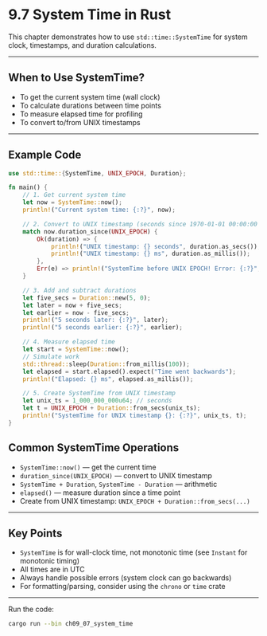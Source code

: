 # 9.7 System Time in Rust

This chapter demonstrates how to use `std::time::SystemTime` for system clock, timestamps, and duration calculations.

---

## When to Use SystemTime?

- To get the current system time (wall clock)
- To calculate durations between time points
- To measure elapsed time for profiling
- To convert to/from UNIX timestamps

---

## Example Code

```rust
use std::time::{SystemTime, UNIX_EPOCH, Duration};

fn main() {
    // 1. Get current system time
    let now = SystemTime::now();
    println!("Current system time: {:?}", now);

    // 2. Convert to UNIX timestamp (seconds since 1970-01-01 00:00:00 UTC)
    match now.duration_since(UNIX_EPOCH) {
        Ok(duration) => {
            println!("UNIX timestamp: {} seconds", duration.as_secs());
            println!("UNIX timestamp: {} ms", duration.as_millis());
        },
        Err(e) => println!("SystemTime before UNIX EPOCH! Error: {:?}", e),
    }

    // 3. Add and subtract durations
    let five_secs = Duration::new(5, 0);
    let later = now + five_secs;
    let earlier = now - five_secs;
    println!("5 seconds later: {:?}", later);
    println!("5 seconds earlier: {:?}", earlier);

    // 4. Measure elapsed time
    let start = SystemTime::now();
    // Simulate work
    std::thread::sleep(Duration::from_millis(100));
    let elapsed = start.elapsed().expect("Time went backwards");
    println!("Elapsed: {} ms", elapsed.as_millis());

    // 5. Create SystemTime from UNIX timestamp
    let unix_ts = 1_000_000_000u64; // seconds
    let t = UNIX_EPOCH + Duration::from_secs(unix_ts);
    println!("SystemTime for UNIX timestamp {}: {:?}", unix_ts, t);
}
```

## Common SystemTime Operations

- `SystemTime::now()` — get the current time
- `duration_since(UNIX_EPOCH)` — convert to UNIX timestamp
- `SystemTime + Duration`, `SystemTime - Duration` — arithmetic
- `elapsed()` — measure duration since a time point
- Create from UNIX timestamp: `UNIX_EPOCH + Duration::from_secs(...)`

---

## Key Points

- `SystemTime` is for wall-clock time, not monotonic time (see `Instant` for monotonic timing)
- All times are in UTC
- Always handle possible errors (system clock can go backwards)
- For formatting/parsing, consider using the `chrono` or `time` crate

---

Run the code:

```sh
cargo run --bin ch09_07_system_time
```
